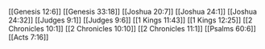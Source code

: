 [[Genesis 12:6]]
[[Genesis 33:18]]
[[Joshua 20:7]]
[[Joshua 24:1]]
[[Joshua 24:32]]
[[Judges 9:1]]
[[Judges 9:6]]
[[1 Kings 11:43]]
[[1 Kings 12:25]]
[[2 Chronicles 10:1]]
[[2 Chronicles 10:10]]
[[2 Chronicles 11:1]]
[[Psalms 60:6]]
[[Acts 7:16]]
